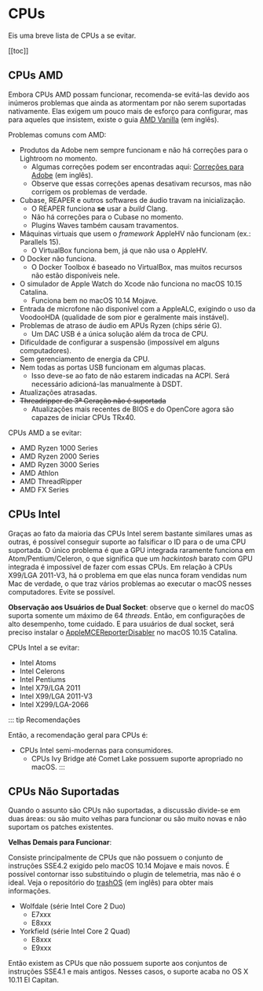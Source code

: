 # CPUs

Eis uma breve lista de CPUs a se evitar.

[[toc]]

## CPUs AMD

Embora CPUs AMD possam funcionar, recomenda-se evitá-las devido aos inúmeros problemas que ainda as atormentam por não serem suportadas nativamente. Elas exigem um pouco mais de esforço para configurar, mas para aqueles que insistem, existe o guia [AMD Vanilla](https://vanilla.amd-osx.com) (em inglês).

Problemas comuns com AMD:

* Produtos da Adobe nem sempre funcionam e não há correções para o  Lightroom no momento.
  * Algumas correções podem ser encontradas aqui: [Correções para Adobe](https://adobe.amd-osx.com/) (em inglês).
  * Observe que essas correções apenas desativam recursos, mas não corrigem os problemas de verdade.
* Cubase, REAPER e outros softwares de áudio travam na inicialização.
  * O REAPER funciona **se** usar a *build* Clang.
  * Não há correções para o Cubase no momento.
  * Plugins Waves também causam travamentos.
* Máquinas virtuais que usem o *framework* AppleHV não funcionam (ex.: Parallels 15).
  * O VirtualBox funciona bem, já que não usa o AppleHV.
* O Docker não funciona.
  * O Docker Toolbox é baseado no VirtualBox, mas muitos recursos não estão disponíveis nele.
* O simulador de Apple Watch do Xcode não funciona no macOS 10.15 Catalina.
  * Funciona bem no macOS 10.14 Mojave.
* Entrada de microfone não disponível com a AppleALC, exigindo o uso da VoodooHDA (qualidade de som pior e geralmente mais instável).
* Problemas de atraso de áudio em APUs Ryzen (chips série G).
  * Um DAC USB é a única solução além da troca de CPU.
* Dificuldade de configurar a suspensão (impossível em alguns computadores).
* Sem gerenciamento de energia da CPU.
* Nem todas as portas USB funcionam em algumas placas.
  * Isso deve-se ao fato de não estarem indicadas na ACPI. Será necessário adicioná-las manualmente à DSDT.
* Atualizações atrasadas.
* ~~Threadripper de 3ª Geração não é suportada~~
  * Atualizações mais recentes de BIOS e do OpenCore agora são capazes de iniciar CPUs TRx40.

CPUs AMD a se evitar:

* AMD Ryzen 1000 Series
* AMD Ryzen 2000 Series
* AMD Ryzen 3000 Series
* AMD Athlon
* AMD ThreadRipper
* AMD FX Series

## CPUs Intel

Graças ao fato da maioria das CPUs Intel serem bastante similares umas as outras, é possível conseguir suporte ao falsificar o ID para o de uma CPU suportada. O único problema é que a GPU integrada raramente funciona em Atom/Pentium/Celeron, o que significa que um *hackintosh* barato com GPU integrada é impossível de fazer com essas CPUs. Em relação à CPUs X99/LGA 2011-V3, há o problema em que elas nunca foram vendidas num Mac de verdade, o que traz vários problemas ao executar o macOS nesses computadores. Evite se possível.

**Observação aos Usuários de Dual Socket**: observe que o kernel do macOS suporta somente um máximo de 64 *threads*. Então, em configurações de alto desempenho, tome cuidado. E para usuários de dual socket, será preciso instalar o [AppleMCEReporterDisabler](https://github.com/acidanthera/bugtracker/files/3703498/AppleMCEReporterDisabler.kext.zip) no macOS 10.15 Catalina.

CPUs Intel a se evitar:

* Intel Atoms
* Intel Celerons
* Intel Pentiums
* Intel X79/LGA 2011
* Intel X99/LGA 2011-V3
* Intel X299/LGA-2066

::: tip Recomendações

Então, a recomendação geral para CPUs é:

* CPUs Intel semi-modernas para consumidores.
  * CPUs Ivy Bridge até Comet Lake possuem suporte apropriado no macOS.
:::

## CPUs Não Suportadas

Quando o assunto são CPUs não suportadas, a discussão divide-se em duas áreas: ou são muito velhas para funcionar ou são muito novas e não suportam os patches existentes.

**Velhas Demais para Funcionar**:

Consiste principalmente de CPUs que não possuem o conjunto de instruções SSE4.2 exigido pelo macOS 10.14 Mojave e mais novos. É possível contornar isso substituindo o plugin de telemetria, mas não é o ideal. Veja o repositório do [trashOS](https://github.com/khronokernel/trashOS) (em inglês) para obter mais informações.

* Wolfdale (série Intel Core 2 Duo)
  * E7xxx
  * E8xxx
* Yorkfield (série Intel Core 2 Quad)
  * E8xxx
  * E9xxx

Então existem as CPUs que não possuem suporte aos conjuntos de instruções SSE4.1 e mais antigos. Nesses casos, o suporte acaba no OS X 10.11 El Capitan.

